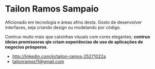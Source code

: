 # Tailon Ramos Sampaio
Aficionado em tecnologia e áreas afins desta. Gosto de desenvolver interfaces, seja criando design ou modelando por código.

Contruo muito mais que caixinhas visuais com cores elegantes; **contruo ideias promissoras qie criam experiências de uso de aplicações de negocios prósperos.**

- <http://linkedin.com/in/tailon-ramos-25271022a>
- <tailonramos11@gmail.com>
